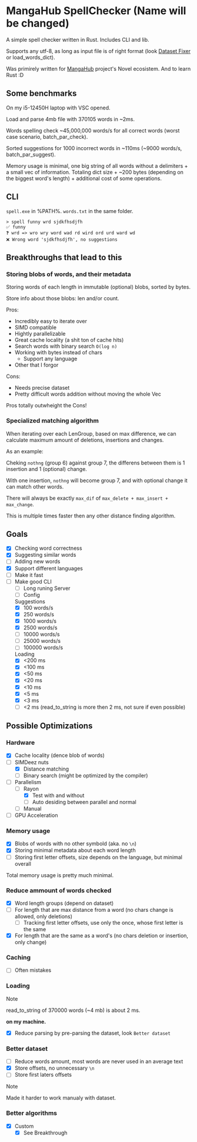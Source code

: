 # MangaHub SpellChecker (Name will be changed)

A simple spell checker written in Rust. Includes CLI and lib.

Supports any utf-8, as long as input file is of right format (look [Dataset Fixer](https://github.com/Zefirchiky/easy-spell-checker/tree/ca505359efdc0a862d3418ae3c8b9f0418a9f25e/dataset_fixer) or load_words_dict).

Was primirely written for [MangaHub](https://github.com/Zefirchiky/MangaHub) project's Novel ecosistem. And to learn Rust :D

## Some benchmarks

On my i5-12450H laptop with VSC opened.

Load and parse 4mb file with 370105 words in ~2ms.

Words spelling check ~45,000,000 words/s for all correct words (worst case scenario, batch_par_check).

Sorted suggestions for 1000 incorrect words in ~110ms (~9000 words/s, batch_par_suggest).

Memory usage is minimal, one big string of all words without a delimiters + a small vec of information.
Totaling dict size + ~200 bytes (depending on the biggest word's length) + additional cost of some operations.

## CLI

`spell.exe` in %PATH%. `words.txt` in the same folder.

```shell
> spell funny wrd sjdkfhsdjfh
✅ funny
❓ wrd => wro wry word wad rd wird ord urd ward wd
❌ Wrong word 'sjdkfhsdjfh', no suggestions
```

## Breakthroughs that lead to this

### Storing blobs of words, and their metadata

Storing words of each length in immutable (optional) blobs, sorted by bytes.

Store info about those blobs: len and/or count.

Pros:

- Incredibly easy to iterate over
- SIMD compatible
- Hightly parallelizable
- Great cache locality (a shit ton of cache hits)
- Search words with binary search `O(log n)`
- Working with bytes instead of chars
  - Support any language
- Other that I forgor

Cons:

- Needs precise dataset
- Pretty difficult words addition without moving the whole Vec

Pros totally outwheight the Cons!

### Specialized matching algorithm

When iterating over each LenGroup, based on max difference, we can calculate maximum amount of deletions, insertions and changes.

As an example:

Cheking `nothng` (group 6) against group 7, the differens between them is 1 insertion and 1 (optional) change.

With one insertion, `nothng` will become group 7, and with optional change it can match other words.

There will always be exactly `max_dif` of `max_delete + max_insert + max_change`.

This is multiple times faster then any other distance finding algorithm.

## Goals

- [x] Checking word correctness
- [x] Suggesting similar words
- [ ] Adding new words
- [x] Support different languages
- [ ] Make it fast
- [ ] Make good CLI
  - [ ] Long runing Server
  - [ ] Config

  Suggestions
  - [x] 100 words/s
  - [x] 250 words/s
  - [x] 1000 words/s
  - [x] 2500 words/s
  - [ ] 10000 words/s
  - [ ] 25000 words/s
  - [ ] 100000 words/s

  Loading
  - [x] <200 ms
  - [x] <100 ms
  - [x] <50 ms
  - [x] <20 ms
  - [x] <10 ms
  - [x] <5 ms
  - [x] <3 ms
  - [ ] <2 ms (read_to_string is more then 2 ms, not sure if even possible)

## Possible Optimizations

### Hardware

- [x] Cache locality (dence blob of words)
- [ ] SIMDeez nuts
  - [x] Distance matching
  - [ ] Binary search (might be optimized by the compiler)
- [ ] Parallelism
  - [ ] Rayon
    - [x] Test with and without
    - [ ] Auto desiding between parallel and normal
  - [ ] Manual
- [ ] GPU Acceleration

### Memory usage

- [x] Blobs of words with no other symbold (aka. no `\n`)
- [x] Storing minimal metadata about each word length
- [ ] Storing first letter offsets, size depends on the language, but minimal overall

Total memory usage is pretty much minimal.

### Reduce ammount of words checked

- [x] Word length groups (depend on dataset)
- [ ] For length that are max distance from a word (no chars change is allowed, only deletions)
  - [ ] Tracking first letter offsets, use only the once, whose first letter is the same
- [x] For length that are the same as a word's (no chars deletion or insertion, only change)

### Caching

- [ ] Often mistakes

### Loading

> [!NOTE]
> read_to_string of 370000 words (~4 mb) is about 2 ms.
>
> **on my machine.**

- [x] Reduce parsing by pre-parsing the dataset, look `Better dataset`

### Better dataset

- [ ] Reduce words amount, most words are never used in an average text
- [x] Store offsets, no unnecessary `\n`
- [ ] Store first laters offsets

> [!NOTE]
> Made it harder to work manualy with dataset.

### Better algorithms

- [x] Custom
  - [x] See Breakthrough
